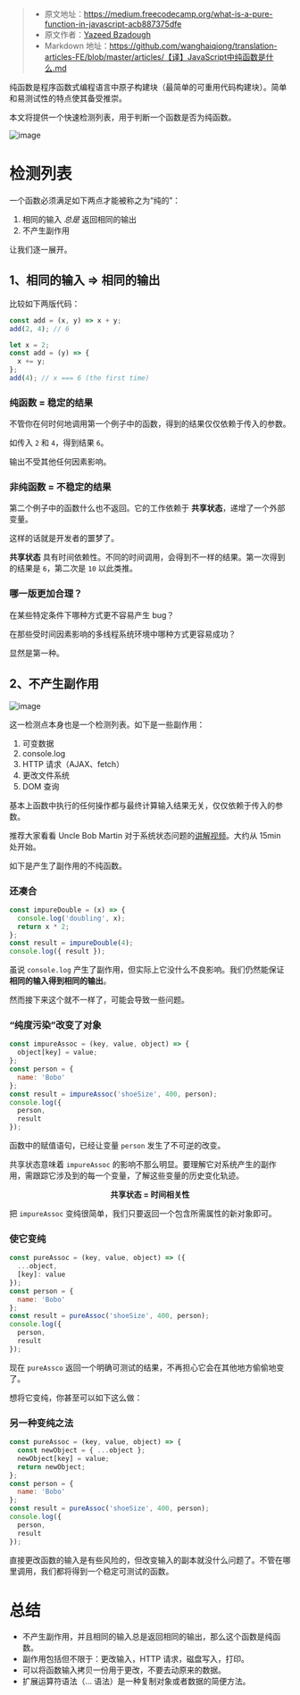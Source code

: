 > - 原文地址：https://medium.freecodecamp.org/what-is-a-pure-function-in-javascript-acb887375dfe
> - 原文作者：[Yazeed Bzadough](https://medium.freecodecamp.org/@yazeedb)
> - Markdown 地址：https://github.com/wanghaiqiong/translation-articles-FE/blob/master/articles/【译】JavaScript中纯函数是什么.md

纯函数是程序函数式编程语言中原子构建块（最简单的可重用代码构建块）。简单和易测试性的特点使其备受推崇。

本文将提供一个快速检测列表，用于判断一个函数是否为纯函数。

![image](./assets/pureFn1.jpg)


# 检测列表
一个函数必须满足如下两点才能被称之为“纯的”：
1. 相同的输入 _总是_ 返回相同的输出
2. 不产生副作用

让我们逐一展开。

## 1、相同的输入 => 相同的输出

比较如下两版代码：
```js
const add = (x, y) => x + y;
add(2, 4); // 6
```
```js
let x = 2;
const add = (y) => {
  x += y;
};
add(4); // x === 6 (the first time)
```
### 纯函数 = 稳定的结果
不管你在何时何地调用第一个例子中的函数，得到的结果仅仅依赖于传入的参数。

如传入 `2` 和 `4`，得到结果 `6`。

输出不受其他任何因素影响。

### 非纯函数 = 不稳定的结果
第二个例子中的函数什么也不返回。它的工作依赖于 **共享状态**，递增了一个外部变量。

这样的话就是开发者的噩梦了。

**共享状态** 具有时间依赖性。不同的时间调用，会得到不一样的结果。第一次得到的结果是 `6`，第二次是 `10` 以此类推。

### 哪一版更加合理？
在某些特定条件下哪种方式更不容易产生 bug？

在那些受时间因素影响的多线程系统环境中哪种方式更容易成功？

显然是第一种。

## 2、不产生副作用

![image](./assets/pureFn2.jpg)

这一检测点本身也是一个检测列表。如下是一些副作用：
1. 可变数据
2. console.log
3. HTTP 请求（AJAX、fetch）
4. 更改文件系统
5. DOM 查询

基本上函数中执行的任何操作都与最终计算输入结果无关，仅仅依赖于传入的参数。

推荐大家看看 Uncle Bob Martin 对于系统状态问题的[讲解视频](https://www.youtube.com/embed/7Zlp9rKHGD4)。大约从 15min 处开始。

如下是产生了副作用的不纯函数。

### 还凑合

```js
const impureDouble = (x) => {
  console.log('doubling', x);
  return x * 2;
};
const result = impureDouble(4);
console.log({ result });
```

虽说 `console.log` 产生了副作用，但实际上它没什么不良影响。我们仍然能保证**相同的输入得到相同的输出**。

然而接下来这个就不一样了，可能会导致一些问题。

### “纯度污染”改变了对象
```js
const impureAssoc = (key, value, object) => {
  object[key] = value;
};
const person = {
  name: 'Bobo'
};
const result = impureAssoc('shoeSize', 400, person);
console.log({
  person,
  result
});
```
函数中的赋值语句，已经让变量 `person` 发生了不可逆的改变。

共享状态意味着 `impureAssoc` 的影响不那么明显。要理解它对系统产生的副作用，需跟踪它涉及到的每一个变量，了解这些变量的历史变化轨迹。

**<center>共享状态 = 时间相关性</center>**

把 `impureAssoc` 变纯很简单，我们只要返回一个包含所需属性的新对象即可。

### 使它变纯
```js
const pureAssoc = (key, value, object) => ({
  ...object,
  [key]: value
});
const person = {
  name: 'Bobo'
};
const result = pureAssoc('shoeSize', 400, person);
console.log({
  person,
  result
});
```

现在 `pureAssco` 返回一个明确可测试的结果，不再担心它会在其他地方偷偷地变了。

想将它变纯，你甚至可以如下这么做：

### 另一种变纯之法
```js
const pureAssoc = (key, value, object) => {
  const newObject = { ...object };
  newObject[key] = value;
  return newObject;
};
const person = {
  name: 'Bobo'
};
const result = pureAssoc('shoeSize', 400, person);
console.log({
  person,
  result
});
```

直接更改函数的输入是有些风险的，但改变输入的副本就没什么问题了。不管在哪里调用，我们都将得到一个稳定可测试的函数。

# 总结
- 不产生副作用，并且相同的输入总是返回相同的输出，那么这个函数是纯函数。
- 副作用包括但不限于：更改输入，HTTP 请求，磁盘写入，打印。
- 可以将函数输入拷贝一份用于更改，不要去动原来的数据。
- 扩展运算符语法（... 语法）是一种复制对象或者数据的简便方法。
